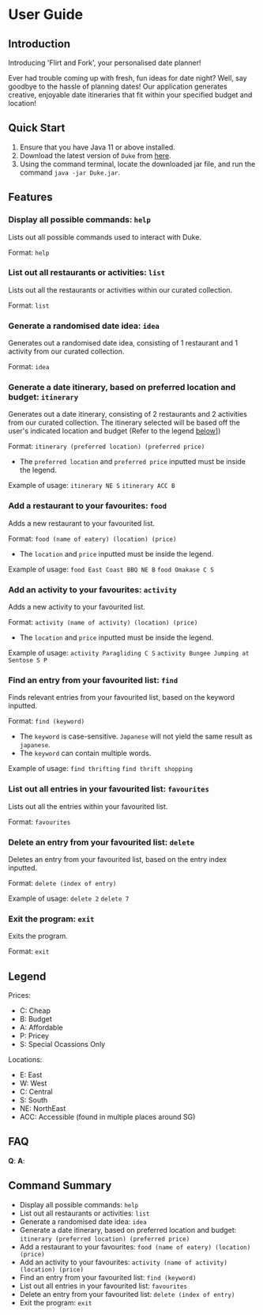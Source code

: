 # User Guide

## Introduction

Introducing 'Flirt and Fork', your personalised date planner! 

Ever had trouble coming up with fresh, fun ideas for date night? Well, say goodbye to the hassle of planning dates! 
Our application generates creative, enjoyable date itineraries that fit within your specified budget and location!

## Quick Start

1. Ensure that you have Java 11 or above installed.
1. Download the latest version of `Duke` from [here](http://link.to/duke).
3. Using the command terminal, locate the downloaded jar file, and run the command `java -jar Duke.jar`.


## Features 

### Display all possible commands: `help`
Lists out all possible commands used to interact with Duke.

Format: `help`


### List out all restaurants or activities: `list`
Lists out all the restaurants or activities within our curated collection.

Format: `list`


### Generate a randomised date idea: `idea`
Generates out a randomised date idea, consisting of 1 restaurant and 1 activity from our curated collection.

Format: `idea`


### Generate a date itinerary, based on preferred location and budget: `itinerary`
Generates out a date itinerary, consisting of 2 restaurants and 2 activities from our curated collection.
The itinerary selected will be based off the user's indicated location and budget (Refer to the legend [below](#legend)])

Format: `itinerary (preferred location) (preferred price)`

* The `preferred location` and `preferred price` inputted must be inside the legend.  

Example of usage: 
`itinerary NE S`
`itinerary ACC B`


### Add a restaurant to your favourites: `food`
Adds a new restaurant to your favourited list.

Format: `food (name of eatery) (location) (price)`

* The `location` and `price` inputted must be inside the legend. 

Example of usage: 
`food East Coast BBQ NE B`
`food Omakase C S`


### Add an activity to your favourites: `activity`
Adds a new activity to your favourited list.

Format: `activity (name of activity) (location) (price)`

* The `location` and `price` inputted must be inside the legend. 

Example of usage: 
`activity Paragliding C S`
`activity Bungee Jumping at Sentose S P`


### Find an entry from your favourited list: `find`
Finds relevant entries from your favourited list, based on the keyword inputted.

Format: `find (keyword)`

* The `keyword` is case-sensitive. `Japanese` will not yield the same result as `japanese`. 
* The `keyword` can contain multiple words.

Example of usage: 
`find thrifting`
`find thrift shopping`


### List out all entries in your favourited list: `favourites`
Lists out all the entries within your favourited list.

Format: `favourites`


### Delete an entry from your favourited list: `delete`
Deletes an entry from your favourited list, based on the entry index inputted.

Format: `delete (index of entry)`

Example of usage: 
`delete 2`
`delete 7`


### Exit the program: `exit`
Exits the program.

Format: `exit`


## Legend
Prices:
* C: Cheap
* B: Budget
* A: Affordable
* P: Pricey
* S: Special Ocassions Only

Locations:
* E: East
* W: West
* C: Central
* S: South
* NE: NorthEast
* ACC: Accessible (found in multiple places around SG)


## FAQ

**Q**:
**A**: 

## Command Summary

* Display all possible commands: `help`
* List out all restaurants or activities: `list`
* Generate a randomised date idea: `idea`
* Generate a date itinerary, based on preferred location and budget: `itinerary (preferred location) (preferred price)`
* Add a restaurant to your favourites: `food (name of eatery) (location) (price)`
* Add an activity to your favourites: `activity (name of activity) (location) (price)`
* Find an entry from your favourited list: `find (keyword)`
* List out all entries in your favourited list: `favourites`
* Delete an entry from your favourited list: `delete (index of entry)`
* Exit the program: `exit`
